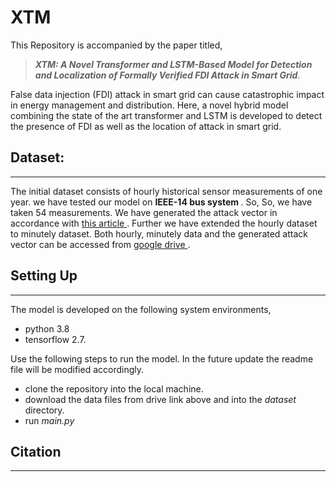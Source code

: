 # XTM
<p> This Repository is accompanied by the paper titled, </p>

> ***XTM: A Novel Transformer and LSTM-Based Model for Detection and Localization of Formally Verified FDI Attack in Smart Grid***. 

<p> False data injection (FDI) attack in smart grid can cause catastrophic impact in energy management and distribution. Here, a novel hybrid model combining the state of the art transformer and LSTM is developed to detect the presence of FDI as well as the location of attack in smart grid. </p>


## Dataset:
***
<p> The initial dataset consists of hourly historical sensor measurements of one year. we have tested our model on <b>IEEE-14 bus system </b>. So, So, we have taken 54 measurements. We have generated the attack vector in accordance with <a href = "https://ieeexplore.ieee.org/abstract/document/9705034/">this article </a>. Further we have extended the hourly dataset to minutely dataset. Both hourly, minutely data and the generated attack vector can be accessed from <a href = "https://drive.google.com/drive/folders/1Z5m7lIJZFJuL_2wvzQ7hL_pYDETxy9uN?usp=sharing"> google drive </a>. </p>

## Setting Up
***
The model is developed on the following system environments,
- python 3.8
- tensorflow 2.7.

Use the following steps to run the model. In the future update the readme file will be modified accordingly.
- clone the repository into the local machine.
- download the data files from drive link above and into the *dataset* directory.
- run *main.py*

## Citation
***


